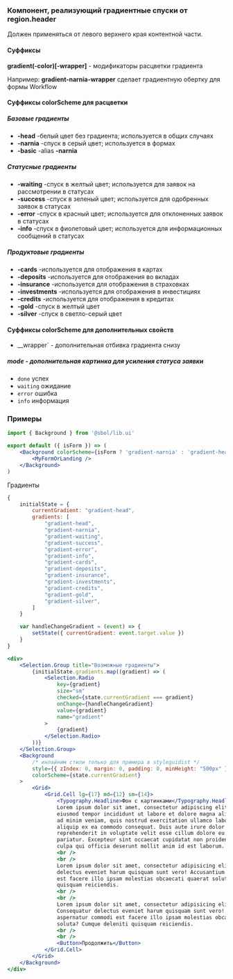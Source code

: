 ### Компонент, реализующий градиентные спуски от region.header

Должен применяться от левого верхнего края контентной части.

#### __Суффиксы__

__gradient(-color)[-wrapper]__ - модификаторы расцветки градиента

Например: __gradient-narnia-wrapper__ сделает градиентную обертку для формы Workflow

#### __Суффиксы colorScheme для расцветки__

##### Базовые градиенты
* __-head__ -белый цвет без градиента; используется в общих случаях
* __-narnia__ -спуск в серый цвет; используется в формах
* __-basic__ -alias __-narnia__
##### Статусные градиенты
* __-waiting__ -спуск в желтый цвет; используется для заявок на рассмотрении в статусах
* __-success__ -спуск в зеленый цвет; используется для одобренных заявок в статусах
* __-error__ -спуск в красный цвет; используется для отклоненных заявок в статусах
* __-info__ -спуск в фиолетовый цвет; используется для информационных сообщений в статусах
##### Продуктовые градиенты
* __-cards__ -используется для отображения в картах
* __-deposits__ -используется для отображения во вкладах
* __-insurance__ -используется для отображения в страховках
* __-investments__ -используется для отображения в инвестициях
* __-credits__ -используется для отображения в кредитах
* __-gold__ -спуск в желтый цвет
* __-silver__ -спуск в светло-серый цвет

#### __Суффиксы colorScheme для дополнительных свойств__

* __wrapper` - дополнительная отбивка градиента снизу

##### mode - дополнительная картинка для усиления статуса заявки

* `done` успех
* `waiting` ожидание
* `error` ошибка
* `info` информация

### Примеры

```jsx static
import { Background } from '@sbol/lib.ui'

export default ({ isForm }) => (
    <Background colorScheme={isForm ? 'gradient-narnia' : 'gradient-head'}>
        <MyFormOrLanding />
    </Background>
)
```
Градиенты

```jsx
{
    initialState = {
        currentGradient: "gradient-head",
        gradients: [
            "gradient-head",
            "gradient-narnia",
            "gradient-waiting",
            "gradient-success",
            "gradient-error",
            "gradient-info",
            "gradient-cards",
            "gradient-deposits",
            "gradient-insurance",
            "gradient-investments",
            "gradient-credits",
            "gradient-gold",
            "gradient-silver",
        ]
    }

    var handleChangeGradient = (event) => {
        setState({ currentGradient: event.target.value })
    }
}

<div>
    <Selection.Group title="Возможные градиенты">
        {initialState.gradients.map((gradient) => (
            <Selection.Radio
                key={gradient}
                size="sm"
                checked={state.currentGradient === gradient}
                onChange={handleChangeGradient}
                value={gradient}
                name="gradient"
            >
                {gradient}
            </Selection.Radio>
        ))}
    </Selection.Group>
    <Background
        /* инлайним стили только для примера в styleguidist */
        style={{ zIndex: 0, margin: 0, padding: 0, minHeight: "500px" }}
        colorScheme={state.currentGradient}
    >
        <Grid>
            <Grid.Cell lg={17} md={12} sm={14}>
                <Typography.Headline>Фон c картинками</Typography.Headline>
                Lorem ipsum dolor sit amet, consectetur adipiscing elit, sed do
                eiusmod tempor incididunt ut labore et dolore magna aliqua. Ut enim
                ad minim veniam, quis nostrud exercitation ullamco laboris nisi ut
                aliquip ex ea commodo consequat. Duis aute irure dolor in
                reprehenderit in voluptate velit esse cillum dolore eu fugiat nulla
                pariatur. Excepteur sint occaecat cupidatat non proident, sunt in
                culpa qui officia deserunt mollit anim id est laborum.
                <br />
                <br />
                Lorem ipsum dolor sit amet, consectetur adipisicing elit. Consequatur
                delectus eveniet harum quisquam sunt vero! Accusantium aspernatur commodi
                est facere illo ipsam molestias obcaecati quaerat soluta? Cumque deleniti
                quisquam reiciendis.
                <br />
                <br />
                Lorem ipsum dolor sit amet, consectetur adipisicing elit.
                Consequatur delectus eveniet harum quisquam sunt vero! Accusantium
                aspernatur commodi est facere illo ipsam molestias obcaecati quaerat
                soluta? Cumque deleniti quisquam reiciendis.
                <br />
                <br />
                <Button>Продолжить</Button>
            </Grid.Cell>
        </Grid>
    </Background>
</div>
```
